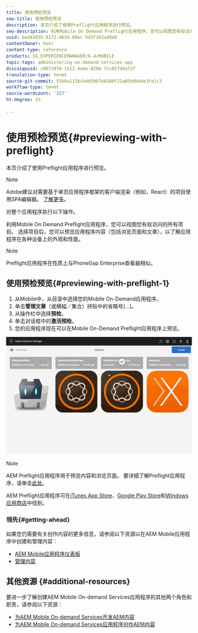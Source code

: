 ```yaml
---
title: 使用预检预览
seo-title: 使用预检预览
description: 本页介绍了使用Preflight应用程序进行预览。
seo-description: 利用Mobile On Demand Preflight应用程序，您可以视图您有权访问的所有项目。 可查看本页以了解有关此的更多信息。
uuid: bea83055-8172-4634-88ec-5d3f163ad8e0
contentOwner: User
content-type: reference
products: SG_EXPERIENCEMANAGER/6.4/MOBILE
topic-tags: administering-on-demand-services-app
discoiquuid: c08729f6-1512-4aee-82bb-7cc05749a72f
translation-type: tm+mt
source-git-commit: 55b6a113bcb4d39b7eb100f21a05b9b44e3fe1c3
workflow-type: tm+mt
source-wordcount: '327'
ht-degree: 1%

---
```



# 使用预检预览{#previewing-with-preflight}

本页介绍了使用Preflight应用程序进行预览。

>[!NOTE]
>
>Adobe建议对需要基于单页应用程序框架的客户端渲染（例如，React）的项目使用SPA编辑器。 [了解更多](/help/sites-developing/spa-overview.md)。

对整个应用程序执行以下操作。

利用Mobile On Demand Preflight应用程序，您可以视图您有权访问的所有项目。 选择项目后，您可以预览应用程序内容（包括浏览页面和文章），以了解应用程序在各种设备上的外观和性能。

>[!NOTE]
>
>Preflight应用程序在性质上与PhoneGap Enterprise查看器相似。

## 使用预检预览{#previewing-with-preflight-1}

1. 从Mobile中，从目录中选择您的Mobile On-Demand应用程序。
1. 单击&#x200B;**管理文章**（或横幅／集合）拼贴中的省略号(...)。
1. 从操作栏中选择&#x200B;**预检**。
1. 单击对话框中的&#x200B;**激活预检**。
1. 您的应用程序现在可以在Mobile On-Demand Preflight应用程序上预览。

![chlimage_1-8](assets/chlimage_1-8.gif)

>[!NOTE]
>
>AEM Preflight应用程序用于预览内容和浏览页面。 要详细了解Preflight应用程序，请单击[此处](https://helpx.adobe.com/digital-publishing-solution/help/preflight-app.html)。
>
>AEM Preflight应用程序可在[iTunes App Store](https://itunes.apple.com/us/app/adobe-experience-manager-mobile/id1042687518?mt=8)、[Google Play Store](https://play.google.com/store/apps/details?id=com.adobe.dps.preflight&amp;hl=en)和[Windows应用商店](https://www.microsoft.com/en-us/store/p/adobe-experience-manager-mobile-preflight/9nblggh5wmxq)中找到。

### 领先{#getting-ahead}

如果您仍需要有关创作内容的更多信息，请参阅以下资源以在AEM Mobile应用程序中创建和管理内容：

* [AEM Mobile应用程序仪表板](/help/mobile/mobile-apps-ondemand-application-dashboard.md)
* [管理内容](/help/mobile/mobile-apps-ondemand-manage-content-ondemand.md)

## 其他资源 {#additional-resources}

要进一步了解创建AEM Mobile On-demand Services应用程序的其他两个角色和职责，请参阅以下资源：

* [为AEM Mobile On-demand Services开发AEM内容](/help/mobile/aem-mobile-on-demand.md)
* [为AEM Mobile On-demand Services应用程序创作AEM内容](/help/mobile/mobile-apps-ondemand.md)
